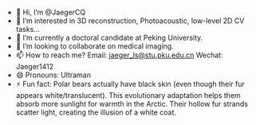 - 👋 Hi, I’m @JaegerCQ
- 👀 I’m interested in 3D reconstruction, Photoacoustic, low-level 2D CV tasks...
- 🌱 I’m currently a doctoral candidate at Peking University.
- 💞️ I’m looking to collaborate on medical imaging.
- 📫 How to reach me? Email: jaeger_ls@stu.pku.edu.cn     Wechat: Jaeger1412
- 😄 Pronouns: Ultraman
- ⚡ Fun fact: Polar bears actually have black skin (even though their fur appears white/translucent). This evolutionary adaptation helps them absorb more sunlight for warmth in the Arctic. Their hollow fur strands scatter light, creating the illusion of a white coat.

<!---
JaegerCQ/JaegerCQ is a ✨ special ✨ repository because its `README.md` (this file) appears on your GitHub profile.
You can click the Preview link to take a look at your changes.
--->
